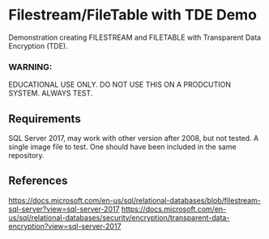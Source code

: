 # Filestream/FileTable with TDE Demo
 Demonstration creating FILESTREAM and FILETABLE with Transparent Data Encryption (TDE).
 
### WARNING: 
EDUCATIONAL USE ONLY. DO NOT USE THIS ON A PRODCUTION SYSTEM. ALWAYS TEST.
 
## Requirements
SQL Server 2017, may work with other version after 2008, but not tested.
A single image file to test. One should have been included in the same repository.

## References
https://docs.microsoft.com/en-us/sql/relational-databases/blob/filestream-sql-server?view=sql-server-2017
https://docs.microsoft.com/en-us/sql/relational-databases/security/encryption/transparent-data-encryption?view=sql-server-2017

